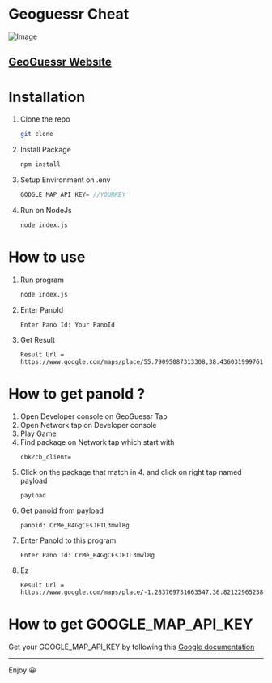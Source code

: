 # Geoguessr Cheat

![Image](https://www.geoguessr.com/_next/static/images/logo-dd3c3286e6d14f72653800dbdf5340a0.svg)

## [GeoGuessr Website](https://www.geoguessr.com)

# Installation

1. Clone the repo
    ```sh
    git clone 
    ```
2. Install Package
    ```sh
    npm install
    ```
4. Setup Environment on .env
     ```js
    GOOGLE_MAP_API_KEY= //YOURKEY
   ```
5. Run on NodeJs
    ```
    node index.js
    ```
# How to use

1. Run program
    ```sh
    node index.js
    ```
2. Enter PanoId
    ```
    Enter Pano Id: Your PanoId
    ```
3. Get Result
    ```
    Result Url = https://www.google.com/maps/place/55.79095087313308,38.43603199976145
    ```

# How to get panoId ?

1. Open Developer console on GeoGuessr Tap
2. Open Network tap on Developer console
3. Play Game
4. Find package on Network tap which start with 
    ```
    cbk?cb_client=
    ```
5. Click on the package that match in 4. and click on right tap named payload
    ```
    payload
    ```
6. Get panoid from payload
    ```
    panoid: CrMe_B4GgCEsJFTL3mwl8g
    ```
7. Enter PanoId to this program
    ```
    Enter Pano Id: CrMe_B4GgCEsJFTL3mwl8g
    ```
8. Ez
    ```
    Result Url = https://www.google.com/maps/place/-1.283769731663547,36.82122965238813
    ```

# How to get GOOGLE_MAP_API_KEY

Get your GOOGLE_MAP_API_KEY by following this [Google documentation](https://developers.google.com/maps/documentation/javascript/get-api-key)

---
Enjoy 😀